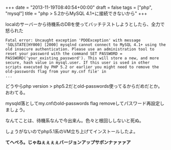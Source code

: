 +++
date = "2013-11-19T08:40:54+00:00"
draft = false
tags = ["php", "mysql"]
title = "php > 5.2からMySQL 4.1+に接続できないから"
+++

localのサーバーから待機系のDBを使ってバッチテストしようとしたら、全力で怒られた

	Fatal error: Uncaught exception 'PDOException' with message 'SQLSTATE[HY000] [2000] mysqlnd cannot connect to MySQL 4.1+ using the old insecure authentication. Please use an administration tool to reset your password with the command SET PASSWORD = PASSWORD('your_existing_password'). This will store a new, and more secure, hash value in mysql.user. If this user is used in other scripts executed by PHP 5.2 or earlier you might need to remove the old-passwords flag from your my.cnf file' in
	...


どうやらphp version > php5.2だとold-passwords使ってるからだめだとか。おわてる。

mysqld落としてmy.cnfのold-passwords flag removeしてパスワード再設定しましょう。

なんてことは、待機系なんで今出来ん。色々と根回ししないと死ぬ。

しょうがないのでphp5.1系のVM立ち上げてインストールしたよ。


**てへぺろ。じゃねぇぇぇぇバージョンアップサボンナァァァア**